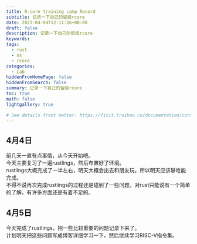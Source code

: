 ```yaml
---
title: R-core training camp Record
subtitle: 记录一下自己的留级rcore
date: 2023-04-04T12:11:16+08:00
draft: false
description: 记录一下自己的留级rcore
keywords:
tags:
  - rust
  - os
  - rcore
categories:
  - Lab
hiddenFromHomePage: false
hiddenFromSearch: false
summary: 记录一下自己的留级rcore
toc: true
math: false
lightgallery: true

# See details front matter: https://fixit.lruihao.cn/documentation/content/#front-matter
---
```


<!--more-->



## 4月4日
前几天一直有点事情，从今天开始吧。  
今天主要复习了一遍rustlings，然后布置好了环境。  
rustlings大概完成了一半左右，明天大概会出去和朋友玩，所以明天应该够呛能完成。  
不得不说再次完成rustlings的过程还是碰到了一些问题，对rust只能说有一个简单的了解，有许多方面还是有着不足的。  

## 4月5日
今天完成了rustlings，把一些比较重要的问题记录下来了。  
计划明天把这些问题写成博客详细学习一下，然后继续学习RISC-V指令集。